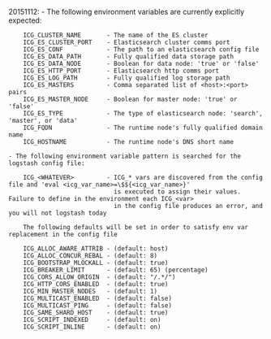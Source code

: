 20151112:
    - The following environment variables are currently explicitly expected:

        ICG_CLUSTER_NAME       - The name of the ES cluster
        ICG_ES_CLUSTER_PORT    - Elasticsearch cluster comms port
        ICG_ES_CONF            - The path to an elasticsearch config file 
        ICG_ES_DATA_PATH       - Fully qualified data storage path
        ICG_ES_DATA_NODE       - Boolean for data node: 'true' or 'false'
        ICG_ES_HTTP_PORT       - Elasticsearch http comms port
        ICG_ES_LOG_PATH        - Fully qualified log storage path
        ICG_ES_MASTERS         - Comma separated list of <host>:<port> pairs 
        ICG_ES_MASTER_NODE     - Boolean for master node: 'true' or 'false'
        ICG_ES_TYPE            - The type of elasticsearch node: 'search', 'master', or 'data'
        ICG_FQDN               - The runtime node's fully qualified domain name 
        ICG_HOSTNAME           - The runtime node's DNS short name

    - The following environment variable pattern is searched for the logstash config file:

        ICG_<WHATEVER>         - ICG_* vars are discovered from the config file and 'eval <icg_var_name>=\$${<icg_var_name>}'
                                 is executed to assign their values.  Failure to define in the environment each ICG_<var>
                                 in the config file produces an error, and you will not logstash today

        The following defaults will be set in order to satisfy env var replacement in the config file

        ICG_ALLOC_AWARE_ATTRIB - (default: host)
        ICG_ALLOC_CONCUR_REBAL - (default: 8)
        ICG_BOOTSTRAP_MLOCKALL - (default: true)
        ICG_BREAKER_LIMIT      - (default: 65) (percentage)
        ICG_CORS_ALLOW_ORIGIN  - (default: "/.*/")
        ICG_HTTP_CORS_ENABLED  - (default: true)
        ICG_MIN_MASTER_NODES   - (default: 1)
        ICG_MULTICAST_ENABLED  - (default: false)
        ICG_MULTICAST_PING     - (default: false)
        ICG_SAME_SHARD_HOST    - (default: true)
        ICG_SCRIPT_INDEXED     - (default: on)
        ICG_SCRIPT_INLINE      - (default: on)
